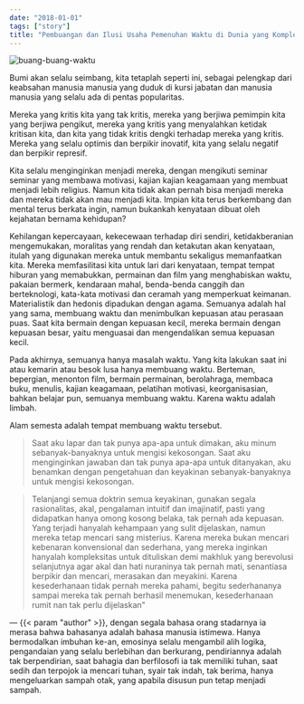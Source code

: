 ```yaml
---
date: "2018-01-01"
tags: ["story"]
title: "Pembuangan dan Ilusi Usaha Pemenuhan Waktu di Dunia yang Kompleks"
---
```


![buang-buang-waktu](https://catatankemalasan.files.wordpress.com/2023/07/buang-waktu.jpg)

Bumi akan selalu seimbang, kita tetaplah seperti ini, sebagai pelengkap dari keabsahan manusia manusia yang duduk di kursi jabatan dan manusia manusia yang selalu ada di pentas popularitas.

Mereka yang kritis kita yang tak kritis, mereka yang berjiwa pemimpin kita yang berjiwa pengikut, mereka yang kritis yang menyalahkan ketidak kritisan kita, dan kita yang tidak kritis dengki terhadap mereka yang kritis. Mereka yang selalu optimis dan berpikir inovatif, kita yang selalu negatif dan berpikir represif.

Kita selalu menginginkan menjadi mereka, dengan mengikuti seminar seminar yang membawa motivasi, kajian kajian keagamaan yang membuat menjadi lebih religius. Namun kita tidak akan pernah bisa menjadi mereka dan mereka tidak akan mau menjadi kita. Impian kita terus berkembang dan mental terus berkata ingin, namun bukankah kenyataan dibuat oleh kejahatan bernama kehidupan?

Kehilangan kepercayaan, kekecewaan terhadap diri sendiri, ketidakberanian mengemukakan, moralitas yang rendah dan ketakutan akan kenyataan, itulah yang digunakan mereka untuk membantu sekaligus memanfaatkan kita. Mereka memfasilitasi kita untuk lari dari kenyataan, tempat tempat hiburan yang memabukkan, permainan dan film yang menghabiskan waktu, pakaian bermerk, kendaraan mahal, benda-benda canggih dan berteknologi, kata-kata motivasi dan ceramah yang memperkuat keimanan. Materialistik dan hedonis dipadukan dengan agama. Semuanya adalah hal yang sama, membuang waktu dan menimbulkan kepuasan atau perasaan puas. Saat kita bermain dengan kepuasan kecil, mereka bermain dengan kepuasan besar, yaitu menguasai dan mengendalikan semua kepuasan kecil.

Pada akhirnya, semuanya hanya masalah waktu. Yang kita lakukan saat ini atau kemarin atau besok lusa hanya membuang waktu. Berteman, bepergian, menonton film, bermain permainan, berolahraga, membaca buku, menulis, kajian keagamaan, pelatihan motivasi, keorganisasian, bahkan belajar pun, semuanya membuang waktu. Karena waktu adalah limbah.

Alam semesta adalah tempat membuang waktu tersebut.

> Saat aku lapar dan tak punya apa-apa untuk dimakan, aku minum sebanyak-banyaknya untuk mengisi kekosongan. Saat aku menginginkan jawaban dan tak punya apa-apa untuk ditanyakan, aku benamkan dengan pengetahuan dan keyakinan sebanyak-banyaknya untuk mengisi kekosongan.

> Telanjangi semua doktrin semua keyakinan, gunakan segala rasionalitas, akal, pengalaman intuitif dan imajinatif, pasti yang didapatkan hanya omong kosong belaka, tak pernah ada kepuasan. Yang terjadi hanyalah kehampaan yang sulit dijelaskan, namun mereka tetap mencari sang misterius. Karena mereka bukan mencari kebenaran konvensional dan sederhana, yang mereka inginkan hanyalah kompleksitas untuk dituliskan demi makhluk yang berevolusi selanjutnya agar akal dan hati nuraninya tak pernah mati, senantiasa berpikir dan mencari, merasakan dan meyakini. Karena kesederhanaan tidak pernah mereka pahami, begitu sederhananya sampai mereka tak pernah berhasil menemukan, kesederhanaan rumit nan tak perlu dijelaskan"

— {{< param "author" >}}, dengan segala bahasa orang stadarnya ia merasa bahwa bahasanya adalah bahasa manusia istimewa. Hanya bermodalkan imbuhan ke-an, emosinya selalu mengambil alih logika, pengandaian yang selalu berlebihan dan berkurang, pendiriannya adalah tak berpendirian, saat bahagia dan berfilosofi ia tak memiliki tuhan, saat sedih dan terpojok ia mencari tuhan, syair tak indah, tak berima, hanya mengeluarkan sampah otak, yang apabila disusun pun tetap menjadi sampah.